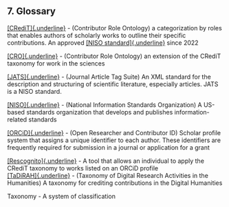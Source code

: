 ## 7. Glossary

[[CRediT]{.underline}](https://credit.niso.org/) - (Contributor Role
Ontology) a categorization by roles that enables authors of scholarly
works to outline their specific contributions. An approved [[NISO
standard]{.underline}](https://www.niso.org/publications/z39104-2022-credit)
since 2022

[[CRO]{.underline}](https://github.com/data2health/contributor-role-ontology) -
(Contributor Role Ontology) an extension of the CRediT taxonomy for work
in the sciences

[[JATS]{.underline}](https://jats.nlm.nih.gov/) - (Journal Article Tag
Suite) An XML standard for the description and structuring of scientific
literature, especially articles. JATS is a NISO standard.

[[NISO]{.underline}](https://niso.org/) - (National Information
Standards Organization) A US-based standards organization that develops
and publishes information-related standards

[[ORCiD]{.underline}](https://orcid.org/) - (Open Researcher and
Contributor ID) Scholar profile system that assigns a unique identifier
to each author. These identifiers are frequently required for submission
in a journal or application for a grant

[[Rescognito]{.underline}](https://rescognito.com/) - A tool that allows
an individual to apply the CRediT taxonomy to works listed on an ORCiD
profile\
[[TaDiRAH]{.underline}](https://tadirah.info/) - (Taxonomy of Digital
Research Activities in the Humanities) A taxonomy for crediting
contributions in the Digital Humanities

Taxonomy - A system of classification
